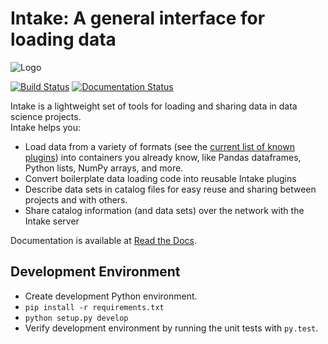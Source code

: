 # Intake: A general interface for loading data

![Logo](https://github.com/ContinuumIO/intake/raw/master/docs/source/_static/images/logo.png)

[![Build Status](https://travis-ci.org/ContinuumIO/intake.svg?branch=master)](https://travis-ci.org/ContinuumIO/intake)  [![Documentation Status](https://readthedocs.org/projects/intake/badge/?version=latest)](http://intake.readthedocs.io/en/latest/?badge=latest)

Intake is a lightweight set of tools for loading and sharing data in data science projects.  
Intake helps you:

* Load data from a variety of formats (see the [current list of known plugins](http://intake.readthedocs.io/en/latest/plugin-directory.html)) into containers you already know, like Pandas dataframes, Python lists, NumPy arrays, and more.
* Convert boilerplate data loading code into reusable Intake plugins
* Describe data sets in catalog files for easy reuse and sharing between projects and with others.
* Share catalog information (and data sets) over the network with the Intake server

Documentation is available at [Read the Docs](http://intake.readthedocs.io/en/latest).

Development Environment
----------------------------
 * Create development Python environment.
 * `pip install -r requirements.txt`
 * `python setup.py develop`
 * Verify development environment by running the unit tests with `py.test`.
